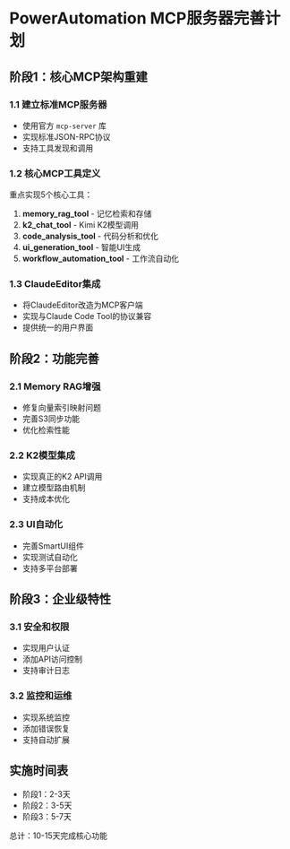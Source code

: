 # PowerAutomation MCP服务器完善计划

## 阶段1：核心MCP架构重建

### 1.1 建立标准MCP服务器
- 使用官方 `mcp-server` 库
- 实现标准JSON-RPC协议
- 支持工具发现和调用

### 1.2 核心MCP工具定义
重点实现5个核心工具：

1. **memory_rag_tool** - 记忆检索和存储
2. **k2_chat_tool** - Kimi K2模型调用
3. **code_analysis_tool** - 代码分析和优化
4. **ui_generation_tool** - 智能UI生成
5. **workflow_automation_tool** - 工作流自动化

### 1.3 ClaudeEditor集成
- 将ClaudeEditor改造为MCP客户端
- 实现与Claude Code Tool的协议兼容
- 提供统一的用户界面

## 阶段2：功能完善

### 2.1 Memory RAG增强
- 修复向量索引映射问题
- 完善S3同步功能
- 优化检索性能

### 2.2 K2模型集成
- 实现真正的K2 API调用
- 建立模型路由机制
- 支持成本优化

### 2.3 UI自动化
- 完善SmartUI组件
- 实现测试自动化
- 支持多平台部署

## 阶段3：企业级特性

### 3.1 安全和权限
- 实现用户认证
- 添加API访问控制
- 支持审计日志

### 3.2 监控和运维
- 实现系统监控
- 添加错误恢复
- 支持自动扩展

## 实施时间表

- 阶段1：2-3天
- 阶段2：3-5天  
- 阶段3：5-7天

总计：10-15天完成核心功能